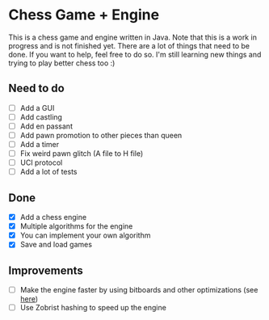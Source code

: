 # Chess Game + Engine
This is a chess game and engine written in Java. Note that this is a work in progress and is not finished yet. There are a lot of things that need to be done. If you want to help, feel free to do so. I'm still learning new things and trying to play better chess too :)

## Need to do
- [ ] Add a GUI
- [ ] Add castling
- [ ] Add en passant
- [ ] Add pawn promotion to other pieces than queen
- [ ] Add a timer
- [ ] Fix weird pawn glitch (A file to H file)
- [ ] UCI protocol
- [ ] Add a lot of tests

## Done
- [x] Add a chess engine
- [x] Multiple algorithms for the engine
- [x] You can implement your own algorithm
- [x] Save and load games

## Improvements
- [ ] Make the engine faster by using bitboards and other optimizations (see [here](https://www.chessprogramming.org/Bitboards))
- [ ] Use Zobrist hashing to speed up the engine
